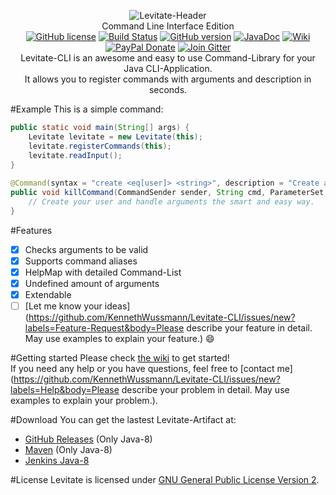 <p align="center">
  <img src="http://media.ketrwu.de/levitate-cli-header.png" alt="Levitate-Header"><br>
  Command Line Interface Edition
  <br />
  <a href="https://raw.githubusercontent.com/KennethWussmann/Levitate-CLI/master/LICENSE"><img src="https://img.shields.io/badge/license-GPLv2-blue.svg" alt="GitHub license"></a>
  <a href="https://travis-ci.org/KennethWussmann/Levitate-CLI"><img src="https://travis-ci.org/KennethWussmann/Levitate-CLI.svg?branch=master" alt="Build Status"></a>
  <a href="https://github.com/KennethWussmann/Levitate-CLI/releases/latest"><img src="https://img.shields.io/badge/style-1.0.0-A68FA1.svg?label=version" alt="GitHub version"></a>
  <a href="http://ci.ketrwu.de/job/Levitate-CLI-Java-8/javadoc/"><img src="https://img.shields.io/badge/style-latest-yellow.svg?label=JavaDoc" alt="JavaDoc"></a>
  <a href="https://github.com/KennethWussmann/Levitate-CLI/wiki"><img src="https://img.shields.io/badge/Wiki-Read%20me-358AA6.svg" alt="Wiki"></a>
  <a href="https://www.paypal.me/ketrwu/0.99usd"><img src="https://img.shields.io/badge/style-USD%200.99-blue.svg?label=PayPal" alt="PayPal Donate"></a>
  <a href="https://gitter.im/KennethWussmann/Levitate"><img src="https://img.shields.io/badge/style-Join-organge.svg?label=Gitter" alt="Join Gitter"></a>

<br />
Levitate-CLI is an awesome and easy to use Command-Library for your Java CLI-Application.<br />
It allows you to register commands with arguments and description in seconds. 
</p>

#Example
This is a simple command:
```Java
public static void main(String[] args) {
	Levitate levitate = new Levitate(this);
	levitate.registerCommands(this);
	levitate.readInput();
}
	
@Command(syntax = "create <eq[user]> <string>", description = "Create a new user", aliases = {"make"})
public void killCommand(CommandSender sender, String cmd, ParameterSet args) {
	// Create your user and handle arguments the smart and easy way.
}
```

#Features
- [x] Checks arguments to be valid
- [x] Supports command aliases
- [x] HelpMap with detailed Command-List
- [x] Undefined amount of arguments
- [x] Extendable
- [ ] [Let me know your ideas](https://github.com/KennethWussmann/Levitate-CLI/issues/new?labels=Feature-Request&body=Please describe your feature in detail. May use examples to explain your feature.) :smile:

#Getting started
Please check [the wiki](https://github.com/KennethWussmann/Levitate-CLI/wiki) to get started!<br>
If you need any help or you have questions, feel free to [contact me](https://github.com/KennethWussmann/Levitate-CLI/issues/new?labels=Help&body=Please describe your problem in detail. May use examples to explain your problem.).

#Download
You can get the lastest Levitate-Artifact at:
* [GitHub Releases](https://github.com/KennethWussmann/Levitate-CLI/releases/latest) (Only Java-8)
* [Maven](https://github.com/KennethWussmann/Levitate-CLI/wiki/1.-Getting-started#maven) (Only Java-8)
* [Jenkins Java-8](http://ci.ketrwu.de/job/Levitate-CLI-Java-8/lastSuccessfulBuild/)

#License
Levitate is licensed under [GNU General Public License Version 2](https://github.com/KennethWussmann/Levitate-CLI/blob/master/LICENSE).
